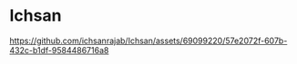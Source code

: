 # Ichsan

https://github.com/ichsanrajab/Ichsan/assets/69099220/57e2072f-607b-432c-b1df-9584486716a8

